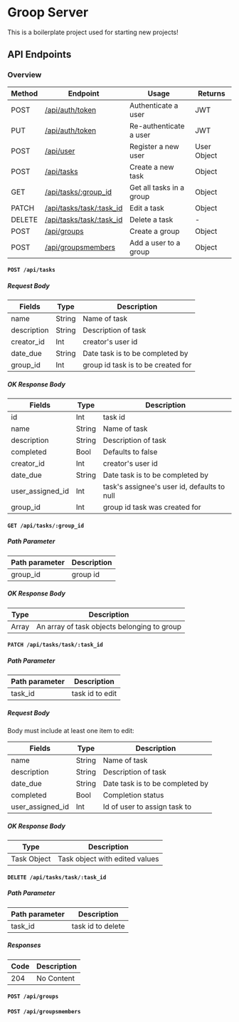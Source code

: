 # Groop Server

This is a boilerplate project used for starting new projects!

## API Endpoints

### Overview

| Method | Endpoint                                                | Usage                    | Returns     |
| ------ | ------------------------------------------------------- | ------------------------ | ----------- |
| POST   | [/api/auth/token](#apiauthtoken)                        | Authenticate a user      | JWT         |
| PUT    | [/api/auth/token](#apiauthtoken)                        | Re-authenticate a user   | JWT         |
| POST   | [/api/user](#apiuser)                                   | Register a new user      | User Object |
| POST   | [/api/tasks](#POSTapitasks)                             | Create a new task        | Object      |
| GET    | [/api/tasks/:group_id](#GETapitasks:group_id)           | Get all tasks in a group | Object      |
| PATCH  | [/api/tasks/task/:task_id](#PATCHapitaskstask:task_id)  | Edit a task              | Object      |
| DELETE | [/api/tasks/task/:task_id](#DELETEapitaskstask:task_id) | Delete a task            | -           |
| POST   | [/api/groups](#POSTapigroups)                           | Create a group           | Object      |
| POST   | [/api/groupsmembers](#POSTapigroupsmembers)             | Add a user to a group    | Object      |

#### `POST /api/tasks`

##### Request Body

| Fields      | Type   | Description                        |
| ----------- | ------ | ---------------------------------- |
| name        | String | Name of task                       |
| description | String | Description of task                |
| creator_id  | Int    | creator's user id                  |
| date_due    | String | Date task is to be completed by    |
| group_id    | Int    | group id task is to be created for |

##### OK Response Body

| Fields           | Type   | Description                                 |
| ---------------- | ------ | ------------------------------------------- |
| id               | Int    | task id                                     |
| name             | String | Name of task                                |
| description      | String | Description of task                         |
| completed        | Bool   | Defaults to false                           |
| creator_id       | Int    | creator's user id                           |
| date_due         | String | Date task is to be completed by             |
| user_assigned_id | Int    | task's assignee's user id, defaults to null |
| group_id         | Int    | group id task was created for               |

#### `GET /api/tasks/:group_id`

##### Path Parameter

| Path parameter | Description |
| -------------- | ----------- |
| group_id       | group id    |

##### OK Response Body

| Type  | Description                                 |
| ----- | ------------------------------------------- |
| Array | An array of task objects belonging to group |

#### `PATCH /api/tasks/task/:task_id`

##### Path Parameter

| Path parameter | Description     |
| -------------- | --------------- |
| task_id        | task id to edit |

##### Request Body

Body must include at least one item to edit:

| Fields           | Type   | Description                     |
| ---------------- | ------ | ------------------------------- |
| name             | String | Name of task                    |
| description      | String | Description of task             |
| date_due         | String | Date task is to be completed by |
| completed        | Bool   | Completion status               |
| user_assigned_id | Int    | Id of user to assign task to    |

##### OK Response Body

| Type        | Description                    |
| ----------- | ------------------------------ |
| Task Object | Task object with edited values |

#### `DELETE /api/tasks/task/:task_id`

##### Path Parameter

| Path parameter | Description       |
| -------------- | ----------------- |
| task_id        | task id to delete |

##### Responses

| Code | Description |
| ---- | ----------- |
| 204  | No Content  |

#### `POST /api/groups`

#### `POST /api/groupsmembers`
